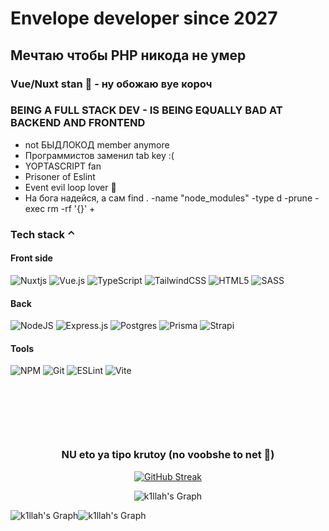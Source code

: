 # Envelope developer since 2027
## Мечтаю чтобы PHP никода не умер
### Vue/Nuxt stan 🥰 - ну обожаю вуе короч

### BEING A FULL STACK DEV - IS BEING EQUALLY BAD AT BACKEND AND FRONTEND
- not БЫДЛОКОД member anymore
- Программистов заменил tab key :(
- YOPTASCRIPT fan
- Prisoner of Eslint
- Event evil loop lover 🥺
- На бога надейся, а сам find . -name "node_modules" -type d -prune -exec rm -rf '{}' +

<div>
 
 ### Tech stack ⌃
 
 <div>
  
  #### Front side
  
 ![Nuxtjs](https://img.shields.io/badge/Nuxt-002E3B?style=for-the-badge&logo=nuxtdotjs&logoColor=#00DC82)
 ![Vue.js](https://img.shields.io/badge/vuejs-002E3B?style=for-the-badge&logo=vuedotjs&logoColor=%234FC08D)
 ![TypeScript](https://img.shields.io/badge/typescript-002E3B.svg?style=for-the-badge&logo=typescript&logoColor=blue)
 ![TailwindCSS](https://img.shields.io/badge/tailwindcss-002E3B?style=for-the-badge&logo=tailwind-css&logoColor=blue)
 ![HTML5](https://img.shields.io/badge/html5-002E3B?style=for-the-badge&logo=html5&logoColor=orange)
 ![SASS](https://img.shields.io/badge/SASS-002E3B?style=for-the-badge&logo=SASS&logoColor=purple)

 #### Back 

 ![NodeJS](https://img.shields.io/badge/node.js-04657b?style=for-the-badge&logo=node.js&logoColor=green)
 ![Express.js](https://img.shields.io/badge/express.js-04657b?style=for-the-badge&logo=express&logoColor=%2361DAFB)
 ![Postgres](https://img.shields.io/badge/postgres-04657b?style=for-the-badge&logo=postgresql&logoColor=white)
 ![Prisma](https://img.shields.io/badge/Prisma-04657b?style=for-the-badge&logo=Prisma&logoColor=white)
 ![Strapi](https://img.shields.io/badge/strapi-04657b?style=for-the-badge&logo=strapi&logoColor=blue)

#### Tools

![NPM](https://img.shields.io/badge/NPM-710000?style=for-the-badge&logo=npm&logoColor=white)
![Git](https://img.shields.io/badge/git-710000?style=for-the-badge&logo=git&logoColor=f64d27)
![ESLint](https://img.shields.io/badge/ESLint-710000?style=for-the-badge&logo=eslint&logoColor=4a31c3)
![Vite](https://img.shields.io/badge/vite-710000?style=for-the-badge&logo=vite&logoColor=yellow)

 </div>
</div>
<br>
<p align="center">
<img src="tayler (1) (1) (1)-min.gif" alt="">
</p>

<br>
<br>
<div align="center">
 
### NU eto ya tipo krutoy (no voobshe to net 👿)

<p align="center">
<a href="https://git.io/streak-stats"><img src="https://github-readme-streak-stats.herokuapp.com?user=k1llah&theme=tokyonight&hide_border=true&card_width=500" alt="GitHub Streak" /></a>

  <br/>
</p>
</div>

<div align="center">
 
![k1llah's Graph](http://github-profile-summary-cards.vercel.app/api/cards/profile-details?username=k1llah&theme=midnight_purple)  

</div>
<div style="display: flex;" align="center">
  <img src="http://github-profile-summary-cards.vercel.app/api/cards/stats?username=k1llah&theme=midnight_purple" alt="k1llah's Graph" />
  <img src="http://github-profile-summary-cards.vercel.app/api/cards/most-commit-language?username=k1llah&theme=midnight_purple" alt="k1llah's Graph" />
</div>
<!--   <img src="c6f93b09460ca403a534d2c3e12076c9.jpg" alt=""> -->
